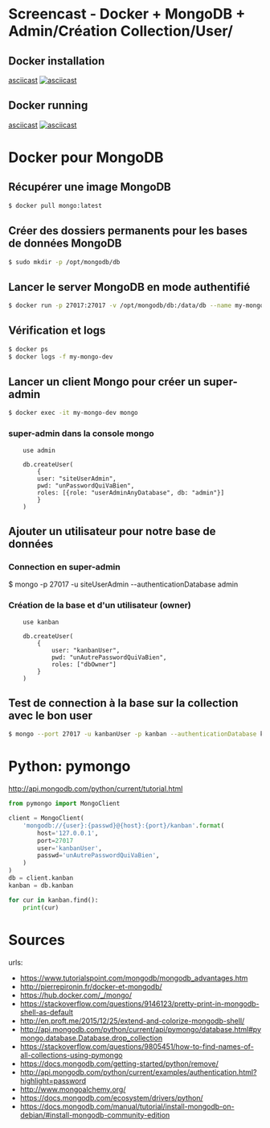 # Screencast - Docker + MongoDB + Admin/Création Collection/User/

## Docker installation

[asciicast](https://asciinema.org/a/kt3RXYU074hOgQvgKh9EfHs1w)
[![asciicast](https://asciinema.org/a/kt3RXYU074hOgQvgKh9EfHs1w.png)](https://asciinema.org/a/kt3RXYU074hOgQvgKh9EfHs1w)

## Docker running

[asciicast](https://asciinema.org/a/fpsBHdoUfsBovMdtlEIgB61cI)
[![asciicast](https://asciinema.org/a/kt3RXYU074hOgQvgKh9EfHs1w.png)](httpshttps://asciinema.org/a/fpsBHdoUfsBovMdtlEIgB61cI)

# Docker pour MongoDB

## Récupérer une image MongoDB
```bash
$ docker pull mongo:latest
```

## Créer des dossiers permanents pour les bases de données MongoDB
```bash
$ sudo mkdir -p /opt/mongodb/db 
```

## Lancer le server MongoDB en mode authentifié
```bash
$ docker run -p 27017:27017 -v /opt/mongodb/db:/data/db --name my-mongo-dev -d mongo mongod --auth
```

## Vérification et logs
```bash
$ docker ps
$ docker logs -f my-mongo-dev
```

## Lancer un client Mongo pour créer un super-admin
```bash
$ docker exec -it my-mongo-dev mongo
```

### super-admin dans la console mongo
```
	use admin

	db.createUser(
		{
		user: "siteUserAdmin",
		pwd: "unPasswordQuiVaBien",
		roles: [{role: "userAdminAnyDatabase", db: "admin"}]
		}
	)
```

## Ajouter un utilisateur pour notre base de données

### Connection en super-admin
$ mongo -p 27017 -u siteUserAdmin --authenticationDatabase admin

### Création de la base et d'un utilisateur (owner)

```
	use kanban

	db.createUser(
		{
			user: "kanbanUser",
			pwd: "unAutrePasswordQuiVaBien",
			roles: ["dbOwner"]
		}
	)
```

## Test de connection à la base sur la collection avec le bon user

```bash
$ mongo --port 27017 -u kanbanUser -p kanban --authenticationDatabase kanban
```

# Python: pymongo

http://api.mongodb.com/python/current/tutorial.html

```python
from pymongo import MongoClient

client = MongoClient(
	'mongodb://{user}:{passwd}@{host}:{port}/kanban'.format(
		host='127.0.0.1',
		port=27017
		user='kanbanUser',
		passwd='unAutrePasswordQuiVaBien',
	)
)
db = client.kanban
kanban = db.kanban

for cur in kanban.find():
	print(cur)
```

# Sources
urls: 
- https://www.tutorialspoint.com/mongodb/mongodb_advantages.htm
- http://pierrepironin.fr/docker-et-mongodb/
- https://hub.docker.com/_/mongo/
- https://stackoverflow.com/questions/9146123/pretty-print-in-mongodb-shell-as-default
- http://en.proft.me/2015/12/25/extend-and-colorize-mongodb-shell/
- http://api.mongodb.com/python/current/api/pymongo/database.html#pymongo.database.Database.drop_collection
- https://stackoverflow.com/questions/9805451/how-to-find-names-of-all-collections-using-pymongo
- https://docs.mongodb.com/getting-started/python/remove/
- http://api.mongodb.com/python/current/examples/authentication.html?highlight=password
- http://www.mongoalchemy.org/
- https://docs.mongodb.com/ecosystem/drivers/python/
- https://docs.mongodb.com/manual/tutorial/install-mongodb-on-debian/#install-mongodb-community-edition	